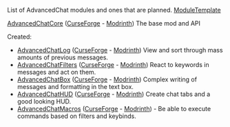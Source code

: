 List of AdvancedChat modules and ones that are planned. [ModuleTemplate](https://github.com/DarkKronicle/AdvancedChatModuleTemplate)

[AdvancedChatCore](https://github.com/DarkKronicle/AdvancedChatCore) ([CurseForge](https://www.curseforge.com/minecraft/mc-mods/advancedchatcore) - [Modrinth](https://modrinth.com/mod/advancedchatcore)) The base mod and API

Created:
- [AdvancedChatLog](https://github.com/DarkKronicle/AdvancedChatLog) ([CurseForge](https://www.curseforge.com/minecraft/mc-mods/advancedchatlog) - [Modrinth](https://modrinth.com/mod/advancedchatlog)) View and sort through mass amounts of previous messages.
- [AdvancedChatFilters](https://github.com/DarkKronicle/AdvancedChatFilters) ([CurseForge](https://www.curseforge.com/minecraft/mc-mods/advancedchatfilters) - [Modrinth](https://modrinth.com/mod/advancedchatfilters)) React to keywords in messages and act on them.
- [AdvancedChatBox](https://github.com/DarkKronicle/AdvancedChatBox) ([CurseForge](https://www.curseforge.com/minecraft/mc-mods/advancedchatbox) - [Modrinth](https://modrinth.com/mod/advancedchatbox)) Complex writing of messages and formatting in the text box.
- [AdvancedChatHUD](https://github.com/DarkKronicle/AdvancedChatHUD) ([CurseForge](https://www.curseforge.com/minecraft/mc-mods/advancedchathud) - [Modrinth](https://modrinth.com/mod/advancedchathud)) Create chat tabs and a good looking HUD.
- [AdvancedChatMacros](https://github.com/DarkKronicle/AdvancedChatMacros) ([CurseForge](https://www.curseforge.com/minecraft/mc-mods/advancedchatmacros) - [Modrinth](https://modrinth.com/mod/advancedchatmacros)) -  Be able to execute commands based on filters and keybinds.
